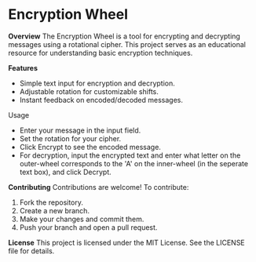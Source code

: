 # Encryption Wheel
**Overview**
The Encryption Wheel is a tool for encrypting and decrypting messages using a rotational cipher. This project serves as an educational resource for understanding basic encryption techniques.

**Features**
- Simple text input for encryption and decryption.
- Adjustable rotation for customizable shifts.
- Instant feedback on encoded/decoded messages.

Usage
- Enter your message in the input field.
- Set the rotation for your cipher.
- Click Encrypt to see the encoded message.
- For decryption, input the encrypted text and enter what letter on the outer-wheel corresponds to the 'A' on the inner-wheel (in the seperate text box), and click Decrypt.

**Contributing**
Contributions are welcome! To contribute:
1. Fork the repository.
2. Create a new branch.
3. Make your changes and commit them.
4. Push your branch and open a pull request.

**License**
This project is licensed under the MIT License. See the LICENSE file for details.
